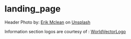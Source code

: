 # landing_page

Header Photo by: <a href="https://unsplash.com/@introspectivedsgn?utm_content=creditCopyText&utm_medium=referral&utm_source=unsplash">Erik Mclean</a> on <a href="https://unsplash.com/photos/black-and-blue-laptop-computer-bGWVhFY1gH0?utm_content=creditCopyText&utm_medium=referral&utm_source=unsplash">Unsplash</a>
      
Information section logos are courtesy of : <a href="https://worldvectorlogo.com/">WorldVectorLogo</a>



    